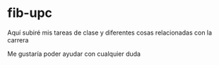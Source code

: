 # fib-upc
Aquí subiré mis tareas de clase y diferentes cosas relacionadas con la carrera

Me gustaría poder ayudar con cualquier duda
